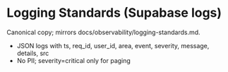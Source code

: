 # Logging Standards (Supabase logs)

Canonical copy; mirrors docs/observability/logging-standards.md.

- JSON logs with ts, req_id, user_id, area, event, severity, message, details, src
- No PII; severity=critical only for paging

